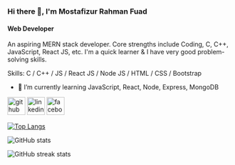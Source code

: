 
### Hi there 👋, I'm Mostafizur Rahman Fuad
#### Web Developer

An aspiring MERN stack developer. Core strengths include Coding, C, C++, JavaScript, React JS, etc. I'm a quick learner & I have very good problem-solving skills.

Skills: C / C++ / JS / React JS / Node JS / HTML / CSS / Bootstrap

- 🌱 I’m currently learning JavaScript, React, Node, Express, MongoDB 


[<img src='https://cdn.jsdelivr.net/npm/simple-icons@3.0.1/icons/github.svg' alt='github' height='40'>](https://github.com/mostafizzfuad)  [<img src='https://cdn.jsdelivr.net/npm/simple-icons@3.0.1/icons/linkedin.svg' alt='linkedin' height='40'>](https://www.linkedin.com/in/mostafizzfuad/)  [<img src='https://cdn.jsdelivr.net/npm/simple-icons@3.0.1/icons/facebook.svg' alt='facebook' height='40'>](https://www.facebook.com/mostafizzfuad)  

[![Top Langs](https://github-readme-stats.vercel.app/api/top-langs/?username=mostafizzfuad)](https://github.com/anuraghazra/github-readme-stats)

![GitHub stats](https://github-readme-stats.vercel.app/api?username=mostafizzfuad&show_icons=true)  

![GitHub streak stats](https://streak-stats.demolab.com/?user=mostafizzfuad)  

